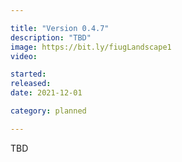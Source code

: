 ```yaml
---

title: "Version 0.4.7"
description: "TBD"
image: https://bit.ly/fiugLandscape1
video:

started:
released:
date: 2021-12-01

category: planned

---
```


TBD
